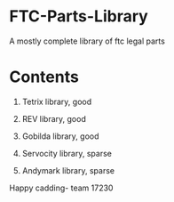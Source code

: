 # FTC-Parts-Library
A mostly complete library of ftc legal parts
# Contents
1. Tetrix library, good

2. REV library, good

3. Gobilda library, good

4. Servocity library, sparse

5. Andymark library, sparse


Happy cadding- team 17230
